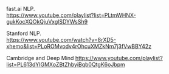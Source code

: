 fast.ai NLP.  
https://www.youtube.com/playlist?list=PLtmWHNX-gukKocXQOkQjuVxglSDYWsSh9

Stanford NLP.  
https://www.youtube.com/watch?v=8rXD5-xhemo&list=PLoROMvodv4rOhcuXMZkNm7j3fVwBBY42z

Cambridge and Deep Mind
https://www.youtube.com/playlist?list=PL613dYIGMXoZBtZhbyiBqb0QtgK6oJbpm


